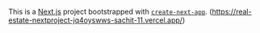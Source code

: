 This is a [Next.js](https://nextjs.org/) project bootstrapped with [`create-next-app`](https://github.com/vercel/next.js/tree/canary/packages/create-next-app).
(https://real-estate-nextproject-jq4oyswws-sachit-11.vercel.app/)
